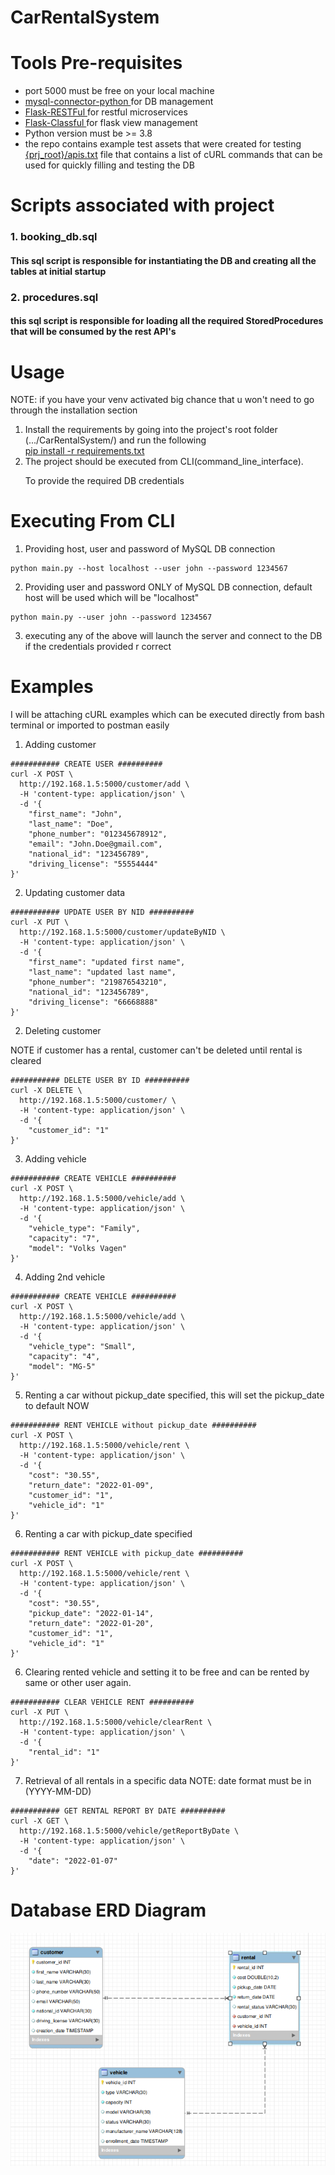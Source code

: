 # CarRentalSystem

# Tools Pre-requisites

<ul>
  <li>
      port <a>5000</a> must be free on your local machine
  </li>
  <li>
    <a href="#">
      mysql-connector-python
    </a>
    for DB management
  </li>
  <li>
    <a href="#">
      Flask-RESTFul
    </a>
    for restful microservices
  </li>
  <li>
    <a href="#">
      Flask-Classful
    </a>
    for flask view management
  </li>
  <li>
    Python version must be >= 3.8
  </li>
  <li>
    the repo contains example test assets that were created for testing
        <a href="#">{prj_root}/apis.txt</a> 
        file that contains a list of cURL commands that can be used
        for quickly filling and testing the DB
  </li>
</ul>


# Scripts associated with project

### 1. booking_db.sql
#### This sql script is responsible for instantiating the DB and creating all the tables at initial startup

### 2. procedures.sql
#### this sql script is responsible for loading all the required StoredProcedures that will be consumed by the rest API's

# Usage

NOTE: if you have your venv activated big chance that u won't need to go through the installation section
<ol>
  <li>
    Install the requirements by going into the project's root folder (.../CarRentalSystem/) and run the following
    <br>
    <a href="#">pip install -r requirements.txt</a>
  </li>

  <li>
    The project should be executed from CLI(command_line_interface).
    <p>To provide the required DB credentials</p>
  </li>

</ol>

# Executing From CLI

1. Providing host, user and password of MySQL DB connection
```text
python main.py --host localhost --user john --password 1234567
```

2. Providing user and password ONLY of MySQL DB connection, default host will be used which will be "localhost"
```text
python main.py --user john --password 1234567
```

3. executing any of the above will launch the server and connect to the DB if the credentials provided r correct

# Examples

I will be attaching cURL examples which can be executed directly from bash terminal or imported to postman easily

1. Adding customer
```text
########### CREATE USER ##########
curl -X POST \
  http://192.168.1.5:5000/customer/add \
  -H 'content-type: application/json' \
  -d '{
    "first_name": "John",
    "last_name": "Doe",
    "phone_number": "012345678912",
    "email": "John.Doe@gmail.com",
    "national_id": "123456789", 
    "driving_license": "55554444"
}'
```

2. Updating customer data
```text
########### UPDATE USER BY NID ##########
curl -X PUT \
  http://192.168.1.5:5000/customer/updateByNID \
  -H 'content-type: application/json' \
  -d '{
    "first_name": "updated first name",
    "last_name": "updated last name",
    "phone_number": "219876543210",
    "national_id": "123456789", 
    "driving_license": "66668888"
}'
```

2. Deleting customer

NOTE if customer has a rental, customer can't be deleted until rental is cleared
```text
########### DELETE USER BY ID ##########
curl -X DELETE \
  http://192.168.1.5:5000/customer/ \
  -H 'content-type: application/json' \
  -d '{
    "customer_id": "1"
}'
```

3. Adding vehicle
```text
########### CREATE VEHICLE ##########
curl -X POST \
  http://192.168.1.5:5000/vehicle/add \
  -H 'content-type: application/json' \
  -d '{
    "vehicle_type": "Family",
    "capacity": "7",
    "model": "Volks Vagen"
}'
```

4. Adding 2nd vehicle
```text
########### CREATE VEHICLE ##########
curl -X POST \
  http://192.168.1.5:5000/vehicle/add \
  -H 'content-type: application/json' \
  -d '{
    "vehicle_type": "Small",
    "capacity": "4",
    "model": "MG-5"
}'
```

5. Renting a car without pickup_date specified, this will set the pickup_date to default NOW
```text
########### RENT VEHICLE without pickup_date ##########
curl -X POST \
  http://192.168.1.5:5000/vehicle/rent \
  -H 'content-type: application/json' \
  -d '{
    "cost": "30.55",
    "return_date": "2022-01-09",
    "customer_id": "1",
    "vehicle_id": "1"
}'
```

6. Renting a car with pickup_date specified
```text
########### RENT VEHICLE with pickup_date ##########
curl -X POST \
  http://192.168.1.5:5000/vehicle/rent \
  -H 'content-type: application/json' \
  -d '{
    "cost": "30.55",
    "pickup_date": "2022-01-14",
    "return_date": "2022-01-20",
    "customer_id": "1",
    "vehicle_id": "1"
}'
```

6. Clearing rented vehicle and setting it to be free and can be rented by same or other user again.
```text
########### CLEAR VEHICLE RENT ##########
curl -X PUT \
  http://192.168.1.5:5000/vehicle/clearRent \
  -H 'content-type: application/json' \
  -d '{
    "rental_id": "1"
}'
```

7. Retrieval of all rentals in a specific data
NOTE: date format must be in (YYYY-MM-DD)
```text
########### GET RENTAL REPORT BY DATE ##########
curl -X GET \
  http://192.168.1.5:5000/vehicle/getReportByDate \
  -H 'content-type: application/json' \
  -d '{
    "date": "2022-01-07"
}'
```

# Database ERD Diagram

![alt text](https://github.com/ahmed-gohary/CarRentalSystem/blob/main/db_erd.png)
